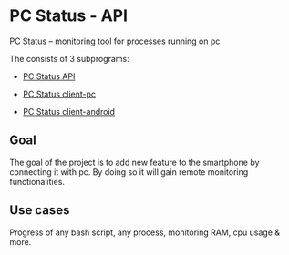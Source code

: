 # PC Status - API

PC Status – monitoring tool for processes running on pc

The consists of 3 subprograms:

- [PC Status API](https://github.com/pawelhanusik/PCStatus-api)

- [PC Status client-pc](https://github.com/pawelhanusik/PCStatus-client-pc)

- [PC Status client-android](https://github.com/pawelhanusik/PCStatus-client-android)

## Goal

The goal of the project is to add new feature to the smartphone by connecting it with pc. By doing so it will gain remote monitoring functionalities.

## Use cases

Progress of any bash script, any process, monitoring RAM, cpu usage & more.
